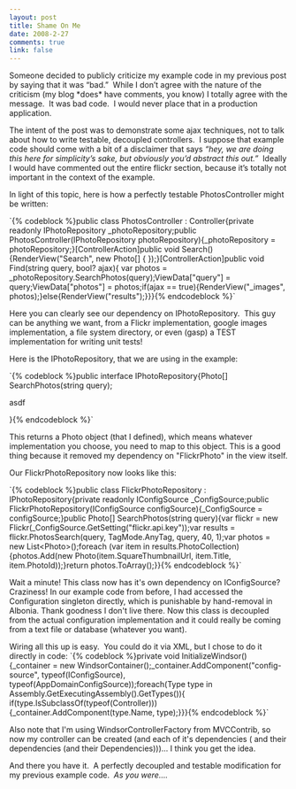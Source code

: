```yaml
--- 
layout: post
title: Shame On Me
date: 2008-2-27
comments: true
link: false
---
```

<p>Someone decided to publicly criticize my example code in my previous post by saying that it was &ldquo;bad.&rdquo;&nbsp; While I don&rsquo;t agree with the nature of the criticism (my blog *does* have comments, you know) I totally agree with the message.&nbsp; It was bad code.&nbsp; I would never place that in a production application.</p><p>The intent of the post was to demonstrate some ajax techniques, not to talk about how to write testable, decoupled&nbsp;controllers.&nbsp; I suppose that example code should come with a bit of a disclaimer that says <em>&ldquo;hey, we are doing this here for simplicity&rsquo;s sake, but obviously you&rsquo;d abstract this out.&rdquo;&nbsp; </em>Ideally I would have commented out the entire flickr section, because it&rsquo;s totally not important in the context of the example.</p><p>In light of this topic, here is how a perfectly testable PhotosController might be written:</p><p>`{% codeblock %}public class PhotosController : Controller{private readonly IPhotoRepository _photoRepository;public PhotosController(IPhotoRepository photoRepository){_photoRepository = photoRepository;}[ControllerAction]public void Search(){RenderView("Search", new Photo[] { });}[ControllerAction]public void Find(string query, bool? ajax){ var photos = _photoRepository.SearchPhotos(query);ViewData["query"] = query;ViewData["photos"] = photos;if(ajax == true){RenderView("_images", photos);}else{RenderView("results");}}}{% endcodeblock %}`<p>Here you can clearly see our dependency on IPhotoRepository.&nbsp; This guy can be anything we want, from a Flickr implementation, google images implementation, a file system directory, or even (gasp) a TEST implementation for writing unit tests!</p><p>Here is the IPhotoRepository, that we are using in the example:</p><p>`{% codeblock %}public interface IPhotoRepository{Photo[] SearchPhotos(string query);<p>asdf</p>}{% endcodeblock %}`<p>This returns a Photo object (that I defined), which means whatever implementation you choose, you need to map to this object. This is a good thing because it removed my dependency on "FlickrPhoto" in the view itself.</p><p>Our FlickrPhotoRepository now looks like this:</p>`{% codeblock %}public class FlickrPhotoRepository : IPhotoRepository{private readonly IConfigSource _ConfigSource;public FlickrPhotoRepository(IConfigSource configSource){_ConfigSource = configSource;}public Photo[] SearchPhotos(string query){var flickr = new Flickr(_ConfigSource.GetSetting("flickr.api.key"));var results = flickr.PhotosSearch(query, TagMode.AnyTag, query, 40, 1);var photos = new List&lt;Photo&gt;();foreach (var item in results.PhotoCollection){photos.Add(new Photo(item.SquareThumbnailUrl, item.Title, item.PhotoId));}return photos.ToArray();}}{% endcodeblock %}`<p>Wait a minute! This class now has it's own dependency on IConfigSource? Craziness! In our example code from before, I had accessed the Configuration singleton directly, which is punishable by hand-removal in Albonia. Thank goodness I don't live there. Now this class is decoupled from the actual configuration implementation and it could really be coming from a text file or database (whatever you want). <p>Wiring all this up is easy.&nbsp; You could do it via XML, but I chose to do it directly in code: `{% codeblock %}private void InitializeWindsor(){_container = new WindsorContainer();_container.AddComponent("config-source", typeof(IConfigSource), typeof(AppDomainConfigSource));foreach(Type type in Assembly.GetExecutingAssembly().GetTypes()){ if(type.IsSubclassOf(typeof(Controller))){_container.AddComponent(type.Name, type);}}}{% endcodeblock %}`<p>Also note that I'm using WindsorControllerFactory from MVCContrib, so now my controller can be created (and each of it's dependencies ( and their dependencies (and their Dependencies)))... I think you get the idea.</p><p>And there you have it.&nbsp; A perfectly decoupled and testable modification for my previous example code.&nbsp; <em>As you were&hellip;.</em></p>
